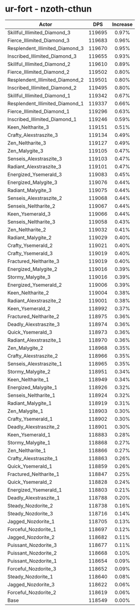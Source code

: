 # ur-fort - nzoth-cthun
| Actor | DPS | Increase |
|---|:---:|:---:|
|Skillful_Illimited_Diamond_3|119695|0.97%|
|Fierce_Illimited_Diamond_3|119683|0.96%|
|Resplendent_Illimited_Diamond_3|119670|0.95%|
|Inscribed_Illimited_Diamond_3|119655|0.93%|
|Skillful_Illimited_Diamond_2|119610|0.89%|
|Fierce_Illimited_Diamond_2|119502|0.80%|
|Resplendent_Illimited_Diamond_2|119501|0.80%|
|Inscribed_Illimited_Diamond_2|119495|0.80%|
|Skillful_Illimited_Diamond_1|119342|0.67%|
|Resplendent_Illimited_Diamond_1|119337|0.66%|
|Fierce_Illimited_Diamond_1|119296|0.63%|
|Inscribed_Illimited_Diamond_1|119246|0.59%|
|Keen_Neltharite_3|119151|0.51%|
|Crafty_Alexstraszite_3|119134|0.49%|
|Zen_Neltharite_3|119127|0.49%|
|Zen_Malygite_3|119105|0.47%|
|Senseis_Alexstraszite_3|119103|0.47%|
|Radiant_Alexstraszite_3|119101|0.47%|
|Energized_Ysemerald_3|119083|0.45%|
|Energized_Malygite_3|119076|0.44%|
|Radiant_Malygite_3|119075|0.44%|
|Senseis_Alexstraszite_2|119068|0.44%|
|Senseis_Neltharite_2|119067|0.44%|
|Keen_Ysemerald_3|119066|0.44%|
|Senseis_Neltharite_3|119058|0.43%|
|Zen_Neltharite_2|119032|0.41%|
|Radiant_Malygite_2|119029|0.40%|
|Crafty_Ysemerald_2|119021|0.40%|
|Crafty_Ysemerald_3|119019|0.40%|
|Fractured_Neltharite_3|119019|0.40%|
|Energized_Malygite_2|119016|0.39%|
|Stormy_Malygite_3|119016|0.39%|
|Energized_Ysemerald_2|119006|0.39%|
|Keen_Neltharite_2|119004|0.38%|
|Radiant_Alexstraszite_2|119001|0.38%|
|Keen_Ysemerald_2|118992|0.37%|
|Fractured_Neltharite_2|118975|0.36%|
|Deadly_Alexstraszite_3|118974|0.36%|
|Quick_Ysemerald_3|118973|0.36%|
|Radiant_Alexstraszite_1|118970|0.36%|
|Zen_Malygite_2|118968|0.35%|
|Crafty_Alexstraszite_2|118966|0.35%|
|Senseis_Alexstraszite_1|118965|0.35%|
|Stormy_Malygite_2|118951|0.34%|
|Keen_Neltharite_1|118949|0.34%|
|Energized_Malygite_1|118926|0.32%|
|Senseis_Neltharite_1|118924|0.32%|
|Radiant_Malygite_1|118919|0.31%|
|Zen_Malygite_1|118903|0.30%|
|Crafty_Ysemerald_1|118902|0.30%|
|Deadly_Alexstraszite_2|118901|0.30%|
|Keen_Ysemerald_1|118883|0.28%|
|Stormy_Malygite_1|118868|0.27%|
|Zen_Neltharite_1|118866|0.27%|
|Crafty_Alexstraszite_1|118863|0.26%|
|Quick_Ysemerald_1|118859|0.26%|
|Fractured_Neltharite_1|118847|0.25%|
|Quick_Ysemerald_2|118828|0.24%|
|Energized_Ysemerald_1|118803|0.21%|
|Deadly_Alexstraszite_1|118788|0.20%|
|Steady_Nozdorite_2|118738|0.16%|
|Steady_Nozdorite_3|118716|0.14%|
|Jagged_Nozdorite_1|118705|0.13%|
|Forceful_Nozdorite_1|118697|0.12%|
|Jagged_Nozdorite_2|118682|0.11%|
|Puissant_Nozdorite_3|118677|0.11%|
|Puissant_Nozdorite_2|118668|0.10%|
|Puissant_Nozdorite_1|118654|0.09%|
|Forceful_Nozdorite_3|118652|0.09%|
|Steady_Nozdorite_1|118640|0.08%|
|Jagged_Nozdorite_3|118622|0.06%|
|Forceful_Nozdorite_2|118619|0.06%|
|Base|118549|0.00%|
